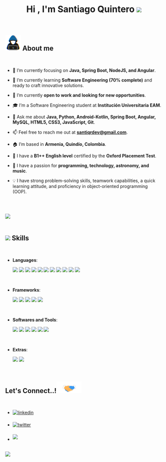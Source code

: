 
<h1 align="center"><b>Hi , I'm Santiago Quintero </b><img src="https://media.giphy.com/media/hvRJCLFzcasrR4ia7z/giphy.gif" width="35"></h1>

<br>

## <picture><img src = "https://github.com/0xAbdulKhalid/0xAbdulKhalid/raw/main/assets/mdImages/about_me.gif" width = 50px></picture> **About me**

<br>

- 🔭 I’m currently focusing on **Java, Spring Boot, NodeJS, and Angular**.

- 🌱 I’m currently learning **Software Engineering (70% complete)** and ready to craft innovative solutions.
  
- 💼 I’m currently **open to work and looking for new opportunities**.

- 🎓 I’m a Software Engineering student at **Institución Universitaria EAM**.

- 💬 Ask me about **Java, Python, Android-Kotlin, Spring Boot, Angular, MySQL, HTML5, CSS3, JavaScript, Git**.

- 📫 Feel free to reach me out at **santiqrdev@gmail.com**.

- 🏠 I’m based in **Armenia, Quindío, Colombia**.

- 🌟 I have a **B1++ English level** certified by the **Oxford Placement Test**.

- 🚀 I have a passion for **programming, technology, astronomy, and music**.

- 💡 I have strong problem-solving skills, teamwork capabilities, a quick learning attitude, and proficiency in object-oriented programming (OOP).
  

<br><br>

<img src="https://user-images.githubusercontent.com/73097560/115834477-dbab4500-a447-11eb-908a-139a6edaec5c.gif"><br><br>

## <img src="https://media2.giphy.com/media/QssGEmpkyEOhBCb7e1/giphy.gif?cid=ecf05e47a0n3gi1bfqntqmob8g9aid1oyj2wr3ds3mg700bl&rid=giphy.gif" width ="25"><b> Skills</b>
<br>

<p align="center">

- **Languages**:

  <a href="https://www.java.com/"><img src="https://skillicons.dev/icons?i=java" /></a>
  <a href="https://kotlinlang.org/"><img src="https://skillicons.dev/icons?i=kotlin" /></a>
  <a href="https://nodejs.org/"><img src="https://skillicons.dev/icons?i=nodejs" /></a>
  <a href="https://www.mysql.com/"><img src="https://skillicons.dev/icons?i=mysql" /></a>
  <a href="https://www.python.org/"><img src="https://skillicons.dev/icons?i=py" /></a>
  <a href="https://www.typescriptlang.org/"><img src="https://skillicons.dev/icons?i=ts" /></a>
  <a href="https://www.r-project.org/"><img src="https://skillicons.dev/icons?i=r" /></a>
  <a href="https://git-scm.com/"><img src="https://skillicons.dev/icons?i=git" /></a>
  <a href="https://developer.mozilla.org/es/docs/Web/HTML"><img src="https://skillicons.dev/icons?i=html" /></a>
  <a href="https://developer.mozilla.org/es/docs/Learn/Getting_started_with_the_web/CSS_basics"><img src="https://skillicons.dev/icons?i=css" /></a>
  <a href="https://developer.mozilla.org/es/docs/Learn/JavaScript/First_steps/What_is_JavaScript"><img src="https://skillicons.dev/icons?i=js" /></a>

<br>   
    
- **Frameworks**:

  <a href="https://spring.io/guides/gs/spring-boot"><img src="https://skillicons.dev/icons?i=spring" /></a>
  <a href="https://angular.io/"><img src="https://skillicons.dev/icons?i=angular" /></a>
  <a href="https://react.dev/"><img src="https://skillicons.dev/icons?i=react" /></a>
  <a href="https://expressjs.com/"><img src="https://skillicons.dev/icons?i=expressjs" /></a>
  <a href="https://getbootstrap.com/"><img src="https://skillicons.dev/icons?i=bootstrap" /></a>

<br>


- **Softwares and Tools**:

  <a href="https://code.visualstudio.com/"><img src="https://skillicons.dev/icons?i=vscode" /></a>
  <a href="https://www.jetbrains.com/idea/"><img src="https://skillicons.dev/icons?i=idea" /></a>
  <a href="https://www.postman.com/"><img src="https://skillicons.dev/icons?i=postman" /></a>
  <a href="https://github.com/"><img src="https://skillicons.dev/icons?i=github" /></a>
  <a href="https://firebase.google.com/"><img src="https://skillicons.dev/icons?i=firebase" /></a>
  <a href="https://learn.microsoft.com/es-es/powershell/scripting/overview?view=powershell-7.4"><img src="https://skillicons.dev/icons?i=powershell" /></a>

<br>

- **Extras**:

  <a href="https://github.com/torvalds/linux"><img src="https://skillicons.dev/icons?i=linux" /></a>
  <a href="https://www.docker.com/"><img src="https://skillicons.dev/icons?i=docker" /></a>

</p>

<br>


## <b> Let's Connect..!</b><img src="https://github.com/0xAbdulKhalid/0xAbdulKhalid/raw/main/assets/mdImages/handshake.gif" width ="80">
<br>
<div align='left'>

<ul>

<li>
<a href="https://www.linkedin.com/in/santiago-quintero-rinc%C3%B3n-696a71285" target="_blank">
<img src="https://img.shields.io/badge/linkedin:  Santiago Quintero Rincón-%2300acee.svg?color=405DE6&style=for-the-badge&logo=linkedin&logoColor=white" alt=linkedin style="margin-bottom: 5px;"/>
</a>
</li>

<br>

<li>
<a href="https://twitter.com/thepixels21" target="_blank">
<img src="https://img.shields.io/badge/twitter:  thepixels21-%2300acee.svg?color=1DA1F2&style=for-the-badge&logo=twitter&logoColor=white" alt=twitter style="margin-bottom: 5px;"/>
</a>
</li>

<br>

<li>
<a href="mailto:santiqrdev@gmail.com" target="_blank">
<img src="https://img.shields.io/badge/gmail:  santiqrdev-%23EA4335.svg?style=for-the-badge&logo=gmail&logoColor=white" t=mail style="margin-bottom: 5px;" />
</a>
</li>
	
</ul>
</div>

<br>
<img src="https://user-images.githubusercontent.com/73097560/115834477-dbab4500-a447-11eb-908a-139a6edaec5c.gif">
<br>
<br>
<br>


<!--
**ThePixels21/ThePixels21** is a ✨ _special_ ✨ repository because its `README.md` (this file) appears on your GitHub profile.

Here are some ideas to get you started:

- 🔭 I’m currently working on ...
- 🌱 I’m currently learning ...
- 👯 I’m looking to collaborate on ...
- 🤔 I’m looking for help with ...
- 💬 Ask me about ...
- 📫 How to reach me: ...
- 😄 Pronouns: ...
- ⚡ Fun fact: ...
-->
